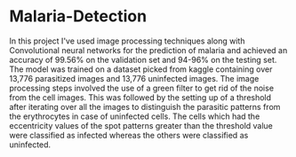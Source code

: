 # Malaria-Detection
In this project I've used image processing techniques along with Convolutional neural networks for the prediction of malaria and achieved an accuracy of 99.56% on the validation set and 94-96% on the testing set. The model was trained on a dataset picked from kaggle containing over 13,776 parasitized images and 13,776 uninfected images. The image processing steps involved the use of a green filter to get rid of the noise from the cell images. This was followed by the setting up of a threshold after iterating over all the images to distinguish the parasitic patterns from the erythrocytes in case of uninfected cells. The cells which had the eccentricity values of the spot patterns greater than the threshold value were classified as infected whereas the others were classified as uninfected. 
